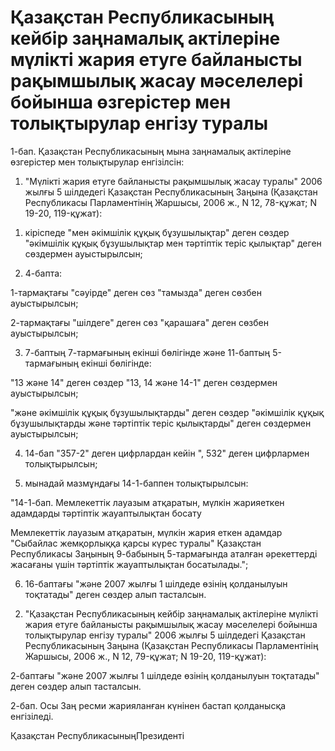 # Қазақстан Республикасының кейбір заңнамалық актілеріне мүлікті жария етуге байланысты рақымшылық жасау мәселелері бойынша өзгерістер мен толықтырулар енгізу туралы

1-бап. Қазақстан Республикасының мына заңнамалық актілеріне өзгерістер мен толықтырулар енгізілсін:

1. "Мүлікті жария етуге байланысты рақымшылық жасау туралы" 2006 жылғы 5 шілдедегі Қазақстан Республикасының Заңына (Қазақстан Республикасы Парламентінің Жаршысы, 2006 ж., N 12, 78-құжат; N 19-20, 119-құжат):

1) кіріспеде "мен әкімшілік құқық бұзушылықтар" деген сөздер "әкімшілік құқық бұзушылықтар мен тәртіптік теріс қылықтар" деген сөздермен ауыстырылсын;

2) 4-бапта:

1-тармақтағы "сәуірде" деген сөз "тамызда" деген сөзбен ауыстырылсын;

2-тармақтағы "шілдеге" деген сөз "қарашаға" деген сөзбен ауыстырылсын;

3) 7-баптың 7-тармағының екінші бөлігінде және 11-баптың 5-тармағының екінші бөлігінде:

"13 және 14" деген сөздер "13, 14 және 14-1" деген сөздермен ауыстырылсын;

"және әкімшілік құқық бұзушылықтарды" деген сөздер "әкімшілік құқық бұзушылықтарды және тәртіптік теріс қылықтарды" деген сөздермен ауыстырылсын;

4) 14-бап "357-2" деген цифрлардан кейін ", 532" деген цифрлармен толықтырылсын;

5) мынадай мазмұндағы 14-1-баппен толықтырылсын:

"14-1-бап. Мемлекеттік лауазым атқаратын, мүлкін жарияеткен адамдарды тәртіптік жауаптылықтан босату

Мемлекеттік лауазым атқаратын, мүлкін жария еткен адамдар "Сыбайлас жемқорлыққа қарсы күрес туралы" Қазақстан Республикасы Заңының 9-бабының 5-тармағында аталған әрекеттерді жасағаны үшін тәртіптік жауаптылықтан босатылады.";

6) 16-баптағы "және 2007 жылғы 1 шілдеде өзінің қолданылуын тоқтатады" деген сөздер алып тасталсын.

2. "Қазақстан Республикасының кейбір заңнамалық актілеріне мүлікті жария етуге байланысты рақымшылық жасау мәселелері бойынша толықтырулар енгізу туралы" 2006 жылғы 5 шілдедегі Қазақстан Республикасының Заңына (Қазақстан Республикасы Парламентінің Жаршысы, 2006 ж., N 12, 79-құжат; N 19-20, 119-құжат):

2-баптағы "және 2007 жылғы 1 шілдеде өзінің қолданылуын тоқтатады" деген сөздер алып тасталсын.

2-бап. Осы Заң ресми жарияланған күнінен бастап қолданысқа енгізіледі.

Қазақстан РеспубликасыныңПрезиденті

